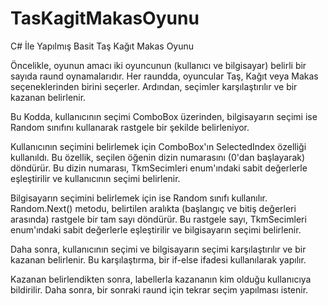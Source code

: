 # TasKagitMakasOyunu
C# İle Yapılmış Basit Taş Kağıt Makas Oyunu

Öncelikle, oyunun amacı iki oyuncunun (kullanıcı ve bilgisayar) belirli bir sayıda raund oynamalarıdır. Her raundda, oyuncular Taş, Kağıt veya Makas seçeneklerinden birini seçerler. Ardından, seçimler karşılaştırılır ve bir kazanan belirlenir.

Bu Kodda, kullanıcının seçimi ComboBox üzerinden, bilgisayarın seçimi ise Random sınıfını kullanarak rastgele bir şekilde belirleniyor.

Kullanıcının seçimini belirlemek için ComboBox'ın SelectedIndex özelliği kullanıldı. Bu özellik, seçilen öğenin dizin numarasını (0'dan başlayarak) döndürür. Bu dizin numarası, TkmSecimleri enum'ındaki sabit değerlerle eşleştirilir ve kullanıcının seçimi belirlenir.

Bilgisayarın seçimini belirlemek için ise Random sınıfı kullanılır. Random.Next() metodu, belirtilen aralıkta (başlangıç ve bitiş değerleri arasında) rastgele bir tam sayı döndürür. Bu rastgele sayı, TkmSecimleri enum'ındaki sabit değerlerle eşleştirilir ve bilgisayarın seçimi belirlenir.

Daha sonra, kullanıcının seçimi ve bilgisayarın seçimi karşılaştırılır ve bir kazanan belirlenir. Bu karşılaştırma, bir if-else ifadesi kullanılarak yapılır.

Kazanan belirlendikten sonra, labellerla kazananın kim olduğu kullanıcıya bildirilir. Daha sonra, bir sonraki raund için tekrar seçim yapılması istenir.
